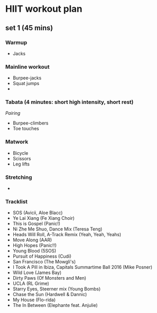 # HIIT workout plan

## set 1 (45 mins)
### Warmup
- Jacks

### Mainline workout
- Burpee-jacks
- Squat jumps
- 

### Tabata (4 minutes: short high intensity, short rest)

*Pairing*
- Burpee-climbers
- Toe touches

### Matwork
- Bicycle
- Scissors
- Leg lifts

### Stretching
-

### Tracklist
- SOS (Avicii, Aloe Blacc)
- Ye Lai Xiang (Fe Xiang Choir)
- This is Gospel (Panic!)
- Ni Zhe Me Shuo, Dance Mix (Teresa Teng)
- Heads Will Roll, A-Track Remix (Yeah, Yeah, Yeahs)
- Move Along (AAR)
- High Hopes (Panic!!)
- Young Blood (5SOS)
- Pursuit of Happiness (Cudi)
- San Francisco (The Mowgli's)
- I Took A Pill in Ibiza, Capitals Summartime Ball 2016 (Mike Posner)
- Wild Love (James Bay)
- Dirty Paws (Of Monsters and Men)
- UCLA (RL Grime)
- Starry Eyes, Steerner mix (Young Bombs)
- Chase the Sun (Hardwell & Dannic)
- My House (Flo-rida)
- The In Between (Elephante feat. Anjulie)
